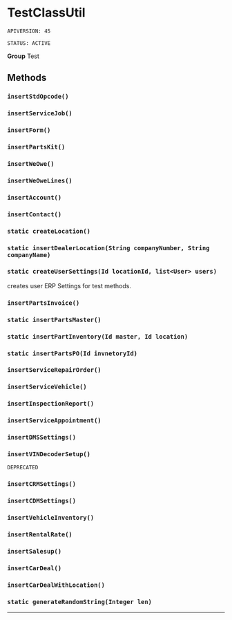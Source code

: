 # TestClassUtil

`APIVERSION: 45`

`STATUS: ACTIVE`



**Group** Test

## Methods
### `insertStdOpcode()`
### `insertServiceJob()`
### `insertForm()`
### `insertPartsKit()`
### `insertWeOwe()`
### `insertWeOweLines()`
### `insertAccount()`
### `insertContact()`
### `static createLocation()`
### `static insertDealerLocation(String companyNumber, String companyName)`
### `static createUserSettings(Id locationId, list<User> users)`

creates user ERP Settings for test methods.

### `insertPartsInvoice()`
### `static insertPartsMaster()`
### `static insertPartInventory(Id master, Id location)`
### `static insertPartsPO(Id invnetoryId)`
### `insertServiceRepairOrder()`
### `insertServiceVehicle()`
### `insertInspectionReport()`
### `insertServiceAppointment()`
### `insertDMSSettings()`
### `insertVINDecoderSetup()`

`DEPRECATED`
### `insertCRMSettings()`
### `insertCDMSettings()`
### `insertVehicleInventory()`
### `insertRentalRate()`
### `insertSalesup()`
### `insertCarDeal()`
### `insertCarDealWithLocation()`
### `static generateRandomString(Integer len)`
---
